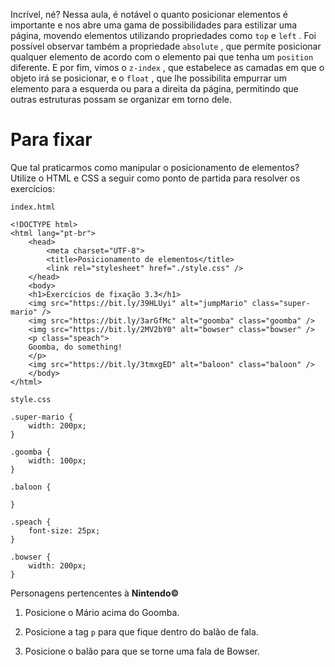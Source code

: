 Incrível, né? Nessa aula, é notável o quanto posicionar elementos é importante e nos abre uma gama de possibilidades para estilizar uma página, movendo elementos utilizando propriedades como ```top``` e ```left``` . Foi possível observar também a propriedade ```absolute``` , que permite posicionar qualquer elemento de acordo com o elemento pai que tenha um ```position``` diferente. E por fim, vimos o ```z-index``` , que estabelece as camadas em que o objeto irá se posicionar, e o ```float``` , que lhe possibilita empurrar um elemento para a esquerda ou para a direita da página, permitindo que outras estruturas possam se organizar em torno dele.

# Para fixar

Que tal praticarmos como manipular o posicionamento de elementos? Utilize o HTML e CSS a seguir como ponto de partida para resolver os exercícios:

```index.html```

```
<!DOCTYPE html>
<html lang="pt-br">
    <head>
        <meta charset="UTF-8">
        <title>Posicionamento de elementos</title>
        <link rel="stylesheet" href="./style.css" />
    </head>
    <body>
    <h1>Exercícios de fixação 3.3</h1>
    <img src="https://bit.ly/39HLUyi" alt="jumpMario" class="super-mario" />
    <img src="https://bit.ly/3arGfMc" alt="goomba" class="goomba" />
    <img src="https://bit.ly/2MV2bY0" alt="bowser" class="bowser" />
    <p class="speach">
    Goomba, do something!
    </p>
    <img src="https://bit.ly/3tmxgED" alt="baloon" class="baloon" />
    </body>
</html>
```

```style.css```

```
.super-mario {
    width: 200px;
}

.goomba {
    width: 100px;
}

.baloon {

}

.speach {
    font-size: 25px;
}

.bowser {
    width: 200px;
}
```

Personagens pertencentes à __Nintendo©__

1. Posicione o Mário acima do Goomba.

2. Posicione a tag ```p``` para que fique dentro do balão de fala.

3. Posicione o balão para que se torne uma fala de Bowser.